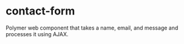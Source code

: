contact-form
============

Polymer web component that takes a name, email, and message and processes it using AJAX.
